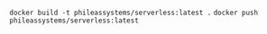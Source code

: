 ```docker build -t phileassystems/serverless:latest .```
```docker push phileassystems/serverless:latest```
